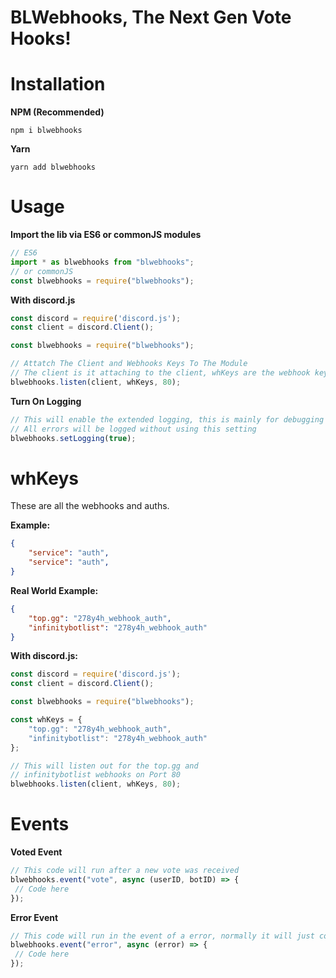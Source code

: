 # BLWebhooks, The Next Gen Vote Hooks!

# Installation
**NPM (Recommended)**
```
npm i blwebhooks
```
**Yarn**
```
yarn add blwebhooks
```

# Usage

**Import the lib via ES6 or commonJS modules**
```js
// ES6
import * as blwebhooks from "blwebhooks";
// or commonJS
const blwebhooks = require("blwebhooks");
```
**With discord.js**
```js
const discord = require('discord.js');
const client = discord.Client();

const blwebhooks = require("blwebhooks");

// Attatch The Client and Webhooks Keys To The Module
// The client is it attaching to the client, whKeys are the webhook keys and 80 is the port it will run on
blwebhooks.listen(client, whKeys, 80);
```
**Turn On Logging**
```js
// This will enable the extended logging, this is mainly for debugging purposes
// All errors will be logged without using this setting
blwebhooks.setLogging(true);
```

# whKeys
These are all the webhooks and auths.

**Example:**
```json
{
    "service": "auth",
    "service": "auth",
}
```
**Real World Example:**
```json
{
    "top.gg": "278y4h_webhook_auth",
    "infinitybotlist": "278y4h_webhook_auth"
}
```
**With discord.js:**
```js
const discord = require('discord.js');
const client = discord.Client();

const blwebhooks = require("blwebhooks");

const whKeys = {
    "top.gg": "278y4h_webhook_auth",
    "infinitybotlist": "278y4h_webhook_auth"
};

// This will listen out for the top.gg and
// infinitybotlist webhooks on Port 80
blwebhooks.listen(client, whKeys, 80);
```

# Events

**Voted Event**
```js
// This code will run after a new vote was received
blwebhooks.event("vote", async (userID, botID) => {
 // Code here
});
```
**Error Event**
```js
// This code will run in the event of a error, normally it will just console.log the error but you can add custom error events here
blwebhooks.event("error", async (error) => {
 // Code here
});
```
